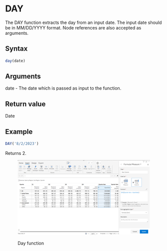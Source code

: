 # DAY

The DAY function extracts the day from an input date. The input date should be in MM/DD/YYYY format. Node references are also accepted as arguments.

## Syntax

```javascript
day(date)
```

## Arguments

date - The date which is passed as input to the function.&#x20;

## Return value

Date

## Example

```javascript
DAY('8/2/2023')
```

Returns 2.

<figure><img src="../../.gitbook/assets/image (231).png" alt=""><figcaption><p>Day function</p></figcaption></figure>
